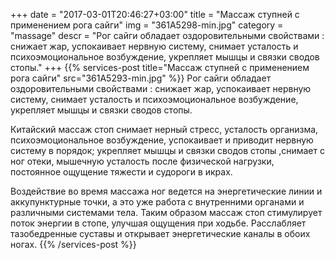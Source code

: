 +++
date = "2017-03-01T20:46:27+03:00"
title = "Массаж ступней с применением рога сайги"
img = "361A5298-min.jpg"
category = "massage"
descr = "Рог сайги обладает оздоровительными свойствами : снижает жар, успокаивает нервную систему, снимает усталость и психоэмоциональное возбуждение, укрепляет мышцы и связки сводов стопы."
+++
{{% services-post title="Массаж ступней с применением рога сайги" src="361A5293-min.jpg" %}}
Рог сайги обладает оздоровительными свойствами : снижает жар, успокаивает нервную систему, снимает усталость и психоэмоциональное возбуждение, укрепляет мышцы и связки сводов стопы.

Китайский массаж стоп снимает нерный стресс, усталость организма, психоэмоциональное возбуждение, успокаивает и приводит нервную систему в порядок; укрепляет мышцы и связки сводов стопы ,снимает с ног отеки, мышечную усталость после физической нагрузки, постоянное ощущение тяжести и судороги в икрах.

Воздействие во время массажа ног ведется на энергетические линии и аккупунктурные точки, а это уже работа с внутренними органами и различными системами тела. Таким образом массаж стоп стимулирует поток энергии в стопе, улучшая ощущения при ходьбе. Расслабляет тазобедренные суставы и открывает энергетические каналы в обоих ногах.
{{% /services-post %}}